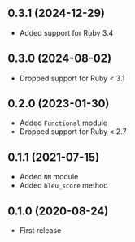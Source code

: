## 0.3.1 (2024-12-29)

- Added support for Ruby 3.4

## 0.3.0 (2024-08-02)

- Dropped support for Ruby < 3.1

## 0.2.0 (2023-01-30)

- Added `Functional` module
- Dropped support for Ruby < 2.7

## 0.1.1 (2021-07-15)

- Added `NN` module
- Added `bleu_score` method

## 0.1.0 (2020-08-24)

- First release
